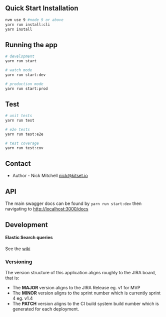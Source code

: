 ## Quick Start Installation

```bash
nvm use 9 #node 9 or above
yarn run install:cli
yarn install
```

## Running the app

```bash
# development
yarn run start

# watch mode
yarn run start:dev

# production mode
yarn run start:prod
```

## Test

```bash
# unit tests
yarn run test

# e2e tests
yarn run test:e2e

# test coverage
yarn run test:cov
```


## Contact 

- Author - Nick Mitchell nick@kitset.io


## API 
The main swagger docs can be found by `yarn run start:dev` 
then navigating to [http://localhost:3000/docs](http://localhost:3000/docs)



## Development 
#### Elastic Search queries
See the [wiki](https://itdwiki.det.nsw.edu.au/display/UD/Elasticsearch+APIs+for+frontend)

### Versioning

The version structure of this application aligns roughly to the JIRA board, that is:

- The **MAJOR** version aligns to the JIRA Release eg. v1 for MVP
- The **MINOR** version aligns to the sprint number which is currently sprint 4 eg. v1.4
- The **PATCH** version aligns to the CI build system build number which is generated for each deployment.


